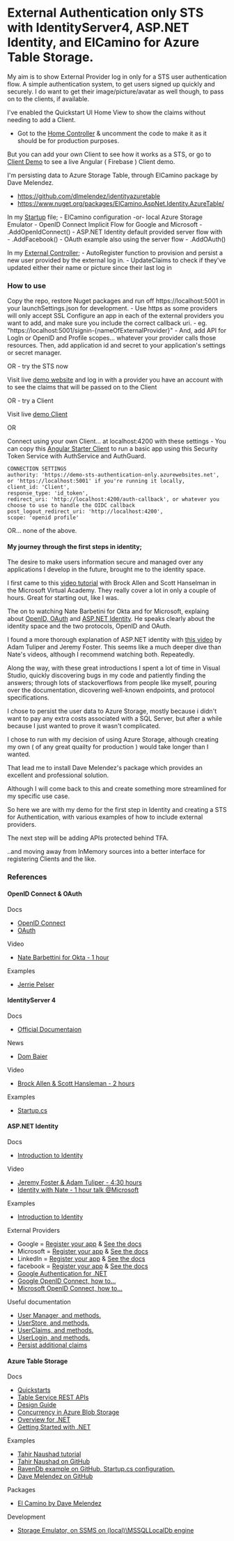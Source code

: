# External Authentication only STS with IdentityServer4, ASP.NET Identity, and ElCamino for Azure Table Storage.

My aim is to show External Provider log in only for a STS user authentication flow.
	A simple authentication system, to get users signed up quickly and securely.
		I do want to get their image/picture/avatar as well though, to pass on to the clients, if available.


I've enabled the Quickstart UI Home View to show the claims without needing to add a Client.
- Got to the [Home Controller](./Quickstart/Home/HomeController.cs) & uncomment the code to make it as it should be for production purposes.


But you can add your own Client to see how it works as a STS, or go to [Client Demo](https://devops-client.firebaseapp.com/) to see a live Angular ( Firebase ) Client demo.


I'm persisting data to Azure Storage Table, through ElCamino package by Dave Melendez.
- https://github.com/dlmelendez/identityazuretable
- https://www.nuget.org/packages/ElCamino.AspNet.Identity.AzureTable/


In my [Startup](./Startup.cs) file;
	- ElCamino configuration -or- local Azure Storage Emulator
	- OpenID Connect Implicit Flow for Google and Microsoft - .AddOpenIdConnect()
	- ASP.NET Identity default provided server flow with - .AddFacebook()
	- OAuth example also using the server flow - .AddOAuth()

In my [External Controller](./Quickstart/Account/ExternalController.cs);
	- AutoRegister function to provision and persist a new user provided by the external log in.
	- UpdateClaims to check if they've updated either their name or picture since their last log in


### How to use

Copy the repo, restore Nuget packages and run off https://localhost:5001 in your launchSettings.json for development.
	- Use https as some providers will only accept SSL
Configure an app in each of the external providers you want to add, and make sure you include the correct callback uri.
	- eg. "https://localhost:5001/signin-{nameOfExternalProvider}"
	- And, add API for LogIn or OpenID and Profile scopes... whatever your provider calls those resources.
Then, add application id and secret to your application's settings or secret manager.


OR - try the STS now

Visit live [demo website](https://demo-sts-authentication-only.azurewebsites.net/) and log in with a provider you have an account with to see the claims that will be passed on to the Client


OR - try a Client

Visit live [demo Client](https://devops-client.firebaseapp.com/)


OR

Connect using your own Client... at localhost:4200 with these settings
	- You can copy this [Angular Starter Client](https://github.com/HennesseyWilkes/AngularClient) to run a basic app using this Security Token Service with AuthService and AuthGuard.

	CONNECTION SETTINGS
    authority: 'https://demo-sts-authentication-only.azurewebsites.net', or 'https://localhost:5001' if you're running it locally,
    client_id: 'Client',
    response_type: 'id_token',
    redirect_uri: 'http://localhost:4200/auth-callback', or whatever you choose to use to handle the OIDC callback
    post_logout_redirect_uri: 'http://localhost:4200',
    scope: 'openid profile'


OR... none of the above.


#### My journey through the first steps in identity;

The desire to make users information secure and managed over any applications I develop in the future, brought me to the identity space.

I first came to this [video tutorial](https://mva.microsoft.com/en-us/training-courses/introduction-to-identityserver-for-aspnet-core-17945) with Brock Allen and Scott Hanselman in the Microsoft Virtual Academy.
They really cover a lot in only a couple of hours. Great for starting out, like I was.

The on to watching Nate Barbetini for Okta and for Microsoft, explaing about [OpenID, OAuth](https://www.youtube.com/watch?v=996OiexHze0&index=2&t=0s&list=PLpV5iycDoGxmheirI659J7E22DvS5AwVk) and [ASP.NET Identity](https://www.youtube.com/watch?v=996OiexHze0&index=2&t=0s&list=PLpV5iycDoGxmheirI659J7E22DvS5AwVk).
He speaks clearly about the identity space and the two protocols, OpenID and OAuth.

I found a more thorough explanation of ASP.NET identity with [this video](https://www.youtube.com/watch?v=ipAwOGzpxpQ) by Adam Tuliper and Jeremy Foster.
This seems like a much deeper dive than Nate's videos, although I recommend watching both. Repeatedly.

Along the way, with these great introductions I spent a lot of time in Visual Studio, quickly discovering bugs in my code and patiently finding the answers;
through lots of stackoverflows from people like myself, pouring over the documentation, dicovering well-known endpoints, and protocol specifications.

I chose to persist the user data to Azure Storage, mostly because i didn't want to pay any extra costs associated with a SQL Server, but after
a while because I just wanted to prove it wasn't complicated.

I chose to run with my decision of using Azure Storage, although creating my own ( of any great quailty for production ) would take longer than I wanted.

That lead me to install Dave Melendez's package which provides an excellent and professional solution.

Although I will come back to this and create something more streamlined for my specific use case.

So here we are with my demo for the first step in Identity and creating a STS for Authentication, with various examples of how to include
external providers.


The next step will be adding APIs protected behind TFA.

..and moving away from InMemory sources into a better interface for registering Clients and the like.



### References

#### OpenID Connect & OAuth

Docs
- [OpenID Connect](https://openid.net/connect/)
- [OAuth](https://oauth.net/2/)

Video
- [Nate Barbettini for Okta - 1 hour](https://www.youtube.com/watch?v=996OiexHze0&index=2&t=0s&list=PLpV5iycDoGxmheirI659J7E22DvS5AwVk)

Examples
- [Jerrie Pelser](https://www.jerriepelser.com/blog/authenticate-oauth-aspnet-core-2/)


#### IdentityServer 4

Docs
- [Official Documentaion](https://identityserver4.readthedocs.io/en/release/)

News
- [Dom Baier](https://leastprivilege.com/)

Video
- [Brock Allen & Scott Hansleman - 2 hours](https://mva.microsoft.com/en-us/training-courses/introduction-to-identityserver-for-aspnet-core-17945)

Examples
- [Startup.cs](https://github.com/IdentityServer/IdentityServer4/blob/master/host/Startup.cs)


#### ASP.NET Identity

Docs
- [Introduction to Identity](https://docs.microsoft.com/en-us/aspnet/core/security/authentication/identity)

Video
- [Jeremy Foster & Adam Tuliper - 4:30 hours](https://www.youtube.com/watch?v=ipAwOGzpxpQ)
- [Identity with Nate - 1 hour talk @Microsoft](https://www.youtube.com/watch?v=z2iCddrJRY8)

Examples
- [Introduction to Identity](https://digitalmccullough.com/posts/aspnetcore-auth-system-demystified.html)

External Providers
- Google = [Register your app](https://console.cloud.google.com) & [See the docs](https://myaccount.google.com/.well-known/openid-configuration)
- Microsoft = [Register your app](https://apps.dev.microsoft.com) & [See the docs](https://login.microsoftonline.com/common/v2.0/.well-known/openid-configuration)
- LinkedIn = [Register your app](https://www.linkedin.com/developer/apps) & [See the docs](https://docs.microsoft.com/en-us/linkedin/shared/authentication/authentication?context=linkedin/consumer/context)
- facebook = [Register your app](https://developers.facebook.com/) & [See the docs](https://developers.facebook.com/docs/graph-api/reference/)
- [Google Authentication for .NET](https://cloud.google.com/dotnet/docs/getting-started/authenticate-users)
- [Google OpenID Connect, how to...](https://developers.google.com/identity/protocols/OpenIDConnect)
- [Microsoft OpenID Connect, how to...](https://docs.microsoft.com/en-us/azure/active-directory/develop/v1-protocols-openid-connect-code)

Useful documentation
- [User Manager, and methods.](https://docs.microsoft.com/en-us/dotnet/api/microsoft.aspnetcore.identity.usermanager-1)
- [UserStore, and methods.](https://docs.microsoft.com/en-us/dotnet/api/microsoft.aspnetcore.identity.iuserstore-1)
- [UserClaims, and methods.](https://docs.microsoft.com/en-us/dotnet/api/microsoft.aspnetcore.identity.iuserclaimstore-1)
- [UserLogin, and methods.](https://docs.microsoft.com/en-us/dotnet/api/microsoft.aspnetcore.identity.iuserloginstore-1)
- [Persist additional claims](https://docs.microsoft.com/en-us/aspnet/core/security/authentication/social/additional-claims)


#### Azure Table Storage

Docs
- [Quickstarts](https://docs.microsoft.com/en-us/azure/storage/)
- [Table Service REST APIs](https://docs.microsoft.com/en-us/rest/api/storageservices/table-service-rest-api)
- [Design Guide](https://docs.microsoft.com/en-us/azure/cosmos-db/table-storage-design-guide)
- [Concurrency in Azure Blob Storage](https://azure.microsoft.com/es-es/blog/managing-concurrency-in-microsoft-azure-storage-2/)
- [Overview for .NET](https://docs.microsoft.com/en-us/aspnet/core/security/authentication/identity-custom-storage-providers)
- [Getting Started with .NET](https://docs.microsoft.com/en-gb/azure/cosmos-db/table-storage-how-to-use-dotnet)

Examples
- [Tahir Naushad tutorial](https://www.c-sharpcorner.com/article/azure-table-storage-in-asp-net-core-2-0/)
- [Tahir Naushad on GitHub](https://github.com/TahirNaushad/Fiver.Azure.Table)
- [RavenDb example on GitHub, Startup.cs configuration.](https://github.com/JudahGabriel/RavenDB.Identity/blob/master/RavenDB.Identity/UserStore.cs)
- [Dave Melendez on GitHub](https://github.com/dlmelendez/identityazuretable/)

Packages
- [El Camino by Dave Melendez](https://www.nuget.org/packages/ElCamino.AspNet.Identity.AzureTable/)

Development
- [Storage Emulator, on SSMS on (local)\MSSQLLocalDb engine](https://docs.microsoft.com/en-us/azure/storage/common/storage-use-emulator)

